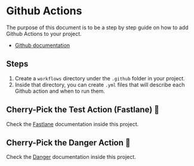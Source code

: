 # Github Actions

The purpose of this document is to be a step by step guide on how to add Github Actions to your project.

* [Github documentation](https://docs.github.com/en/actions)

## Steps
1. Create a `workflows` directory under the `.github` folder in your project.
2. Inside that directory, you can create `.yml` files that will describe each Github action and when to run them.

## Cherry-Pick the Test Action (Fastlane) 🍒
Check the [Fastlane](Fastlane.md) documentation inside this project.

## Cherry-Pick the Danger Action 🍒
Check the [Danger](Danger.md) documentation inside this project.


